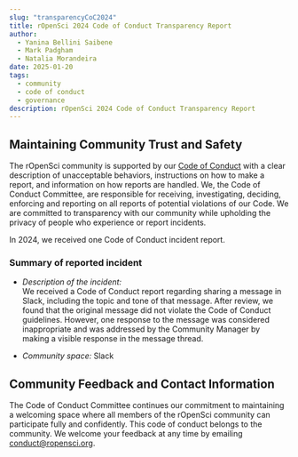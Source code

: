 ```yaml
---
slug: "transparencyCoC2024"
title: rOpenSci 2024 Code of Conduct Transparency Report
author:
  - Yanina Bellini Saibene
  - Mark Padgham
  - Natalia Morandeira
date: 2025-01-20
tags:
  - community
  - code of conduct
  - governance
description: rOpenSci 2024 Code of Conduct Transparency Report
---
```

## Maintaining Community Trust and Safety

The rOpenSci community is supported by our [Code of Conduct](/code-of-conduct) 
with a clear description of unacceptable behaviors, 
instructions on how to make a report, 
and information on how reports are handled. 
We, the Code of Conduct Committee, 
are responsible for receiving, investigating, deciding, 
enforcing and reporting on all reports of potential violations of our Code. 
We are committed to transparency with our community while upholding the privacy 
of people who experience or report incidents.

In 2024, we received one Code of Conduct incident report. 

### Summary of reported incident

* _Description of the incident:_  
We received a Code of Conduct report regarding sharing a message in Slack, 
including the topic and tone of that message. 
After review, we found that the original message did not violate the Code of Conduct guidelines. 
However, one response to the message was considered inappropriate and was addressed by
the Community Manager by making a visible response in the message thread.

* _Community space:_ Slack

## Community Feedback and Contact Information

The Code of Conduct Committee continues our commitment to maintaining a 
welcoming space where all members of the rOpenSci community can participate fully and confidently.
This code of conduct belongs to the community. 
We welcome your feedback at any time by emailing <conduct@ropensci.org>.